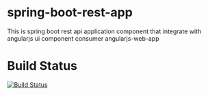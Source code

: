 # spring-boot-rest-app
This is spring boot rest api application component that integrate with angularjs ui component consumer angularjs-web-app

# Build Status
[![Build Status](https://travis-ci.com/anandchaugule/spring-boot-rest-app.svg?branch=master)](https://travis-ci.com/anandchaugule/spring-boot-rest-app)
